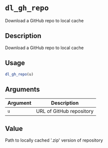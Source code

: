 # `dl_gh_repo`

Download a GitHub repo to local cache


## Description

Download a GitHub repo to local cache


## Usage

```r
dl_gh_repo(u)
```


## Arguments

Argument      |Description
------------- |----------------
`u`     |     URL of GitHub repository


## Value

Path to locally cached '.zip' version of repository


